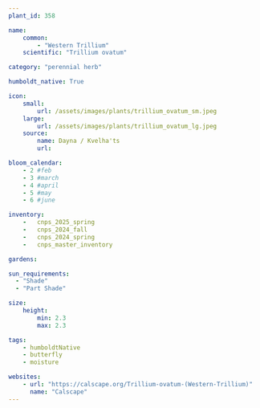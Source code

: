 ```yaml
---
plant_id: 358

name: 
    common: 
        - "Western Trillium"
    scientific: "Trillium ovatum"

category: "perennial herb"

humboldt_native: True

icon: 
    small: 
        url: /assets/images/plants/trillium_ovatum_sm.jpeg 
    large: 
        url: /assets/images/plants/trillium_ovatum_lg.jpeg 
    source: 
        name: Dayna / Kvelha'ts
        url: 

bloom_calendar: 
    - 2 #feb
    - 3 #march
    - 4 #april
    - 5 #may
    - 6 #june

inventory: 
    -   cnps_2025_spring
    -   cnps_2024_fall
    -   cnps_2024_spring
    -   cnps_master_inventory

gardens:  

sun_requirements:
  - "Shade"
  - "Part Shade"

size:
    height: 
        min: 2.3
        max: 2.3

tags: 
    - humboldtNative
    - butterfly
    - moisture

websites:
    - url: "https://calscape.org/Trillium-ovatum-(Western-Trillium)"
      name: "Calscape"
---
```

